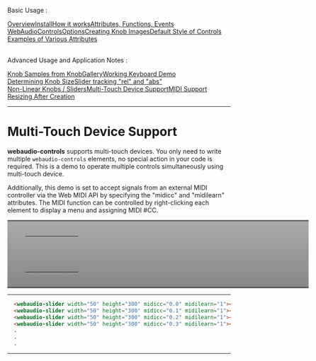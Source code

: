 <link rel="stylesheet" href="./docstyle.css">

<script>
  WebAudioControlsOptions={
  useMidi:1,
  knobSrc:"./knobs/simplegray.png",
  sliderSrc:"./knobs/vsliderbody.png",
  sliderKnobSrc:"./knobs/vsliderknob.png",
  sliderKnobWidth:100,
  sliderKnobHeight:40,
  };
</script>

<script src="./webaudio-controls.js"></script>

Basic Usage :
<div style="display:flex;width:100%;flex-wrap:wrap">
<div class="item"><a href="./index.html">Overview</a></div>
<div class="item"><a href="./install.html">Install</a></div>
<div class="item"><a href="./components.html">How it works</a></div>
<div class="item"><a href="./specs.html">Attributes, Functions, Events</a></div>
<div class="item"><a href="./options.html">WebAudioControlsOptions</a></div>
<div class="item"><a href="./knobimage.html">Creating Knob Images</a></div>
<div class="item"><a href="./defstyle.html">Default Style of Controls</a></div>
<div class="item"><a href="./example.html">Examples of Various Attributes</a></div>
</div>
<br/>

Advanced Usage and Application Notes :
<div style="display:flex;width:100%;flex-wrap:wrap">
<div class="item"><a href="./knobsamples.html">Knob Samples from KnobGallery</a></div>
<div class="item"><a href="./keyboard.html">Working Keyboard Demo</a></div>
<div class="item"><a href="./knobsize.html">Determining Knob Size</a></div>
<div class="item"><a href="./tracking.html">Slider tracking "rel" and "abs"</a></div>
<div class="item"><a href="./nonlinear.html">Non-Linear Knobs / Sliders</a></div>
<div class="item cur"><a href="./multifader.html">Multi-Touch Device Support</a></div>
<div class="item"><a href="./midisupport.html">MIDI Support</a></div>
<div class="item"><a href="./resizetest.html">Resizing After Creation</a></div>
</div>

---

<style>
#base {
    color:#027;
    position:relative;
    display:block;
    background:#888;
    background: linear-gradient(#444 0%, #aaa 3%,#888 97%,#444 100%);
    margin:auto;
    width:600px;
    padding:20px 40px;
}
td{
  text-align: center;
  padding:20px 10px;
}
</style>


# Multi-Touch Device Support  

**webaudio-controls** supports multi-touch devices. You only need to write multiple `webaudio-controls` elements,
no special action in your code is required. This is a demo to operate multiple controls simultaneously 
using multi-touch device.  

Additionally, this demo is set to accept signals from an external MIDI controller
via the Web MIDI API by specifying the "midicc" and "midilearn" attributes.
The MIDI function can be controlled by right-clicking each element to display a menu and assigning MIDI #CC.  

<div id="base">
  <table>
    <tr>
      <td><webaudio-knob diameter="80" value="50" midicc="0.16" midilearn="1"></webaudio-knob></td>
      <td><webaudio-knob diameter="80" value="50" midicc="0.17" midilearn="1"></webaudio-knob></td>
      <td><webaudio-knob diameter="80" value="50" midicc="0.18" midilearn="1"></webaudio-knob></td>
      <td><webaudio-knob diameter="80" value="50" midicc="0.19" midilearn="1"></webaudio-knob></td>
      <td><webaudio-knob diameter="80" value="50" midicc="0.20" midilearn="1"></webaudio-knob></td>
      <td><webaudio-knob diameter="80" value="50" midicc="0.21" midilearn="1"></webaudio-knob></td>
    </tr>
    <tr>
      <td><webaudio-slider width="50" height="300" midicc="0.0" midilearn="1"></webaudio-slider></td>
      <td><webaudio-slider width="50" height="300" midicc="0.1" midilearn="1"></webaudio-slider></td>
      <td><webaudio-slider width="50" height="300" midicc="0.2" midilearn="1"></webaudio-slider></td>
      <td><webaudio-slider width="50" height="300" midicc="0.3" midilearn="1"></webaudio-slider></td>
      <td><webaudio-slider width="50" height="300" midicc="0.4" midilearn="1"></webaudio-slider></td>
      <td><webaudio-slider width="50" height="300" midicc="0.5" midilearn="1"></webaudio-slider></td>
    </tr>
  </table>
</div>  
  

---

```html
  <webaudio-slider width="50" height="300" midicc="0.0" midilearn="1"></webaudio-slider>
  <webaudio-slider width="50" height="300" midicc="0.1" midilearn="1"></webaudio-slider>
  <webaudio-slider width="50" height="300" midicc="0.2" midilearn="1"></webaudio-slider>
  <webaudio-slider width="50" height="300" midicc="0.3" midilearn="1"></webaudio-slider>
  .
  .
  .
```
---
